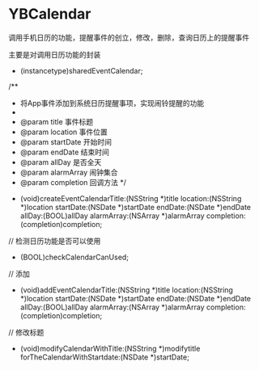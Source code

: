 # YBCalendar
调用手机日历的功能，提醒事件的创立，修改，删除，查询日历上的提醒事件

主要是对调用日历功能的封装

+ (instancetype)sharedEventCalendar;

/**
 *  将App事件添加到系统日历提醒事项，实现闹铃提醒的功能
 *
 *  @param title      事件标题
 *  @param location   事件位置
 *  @param startDate  开始时间
 *  @param endDate    结束时间
 *  @param allDay     是否全天
 *  @param alarmArray 闹钟集合
 *  @param completion 回调方法
 */
+ (void)createEventCalendarTitle:(NSString *)title location:(NSString *)location startDate:(NSDate *)startDate endDate:(NSDate *)endDate allDay:(BOOL)allDay alarmArray:(NSArray *)alarmArray completion:(completion)completion;


// 检测日历功能是否可以使用
+ (BOOL)checkCalendarCanUsed;


// 添加
+ (void)addEventCalendarTitle:(NSString *)title location:(NSString *)location startDate:(NSDate *)startDate endDate:(NSDate *)endDate allDay:(BOOL)allDay alarmArray:(NSArray *)alarmArray completion:(completion)completion;

// 修改标题
+ (void)modifyCalendarWithTitle:(NSString *)modifytitle forTheCalendarWithStartdate:(NSDate *)startDate;



